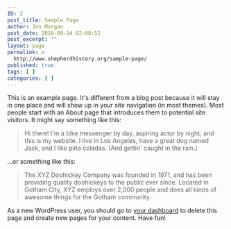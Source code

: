```yaml
---
ID: 2
post_title: Sample Page
author: Jon Morgan
post_date: 2016-09-14 02:08:52
post_excerpt: ""
layout: page
permalink: >
  http://www.shepherdhistory.org/sample-page/
published: true
tags: [ ]
categories: [ ]
---
```

This is an example page. It's different from a blog post because it will stay in one place and will show up in your site navigation (in most themes). Most people start with an About page that introduces them to potential site visitors. It might say something like this:

<blockquote>Hi there! I'm a bike messenger by day, aspiring actor by night, and this is my website. I live in Los Angeles, have a great dog named Jack, and I like pi&#241;a coladas. (And gettin' caught in the rain.)</blockquote>

...or something like this:

<blockquote>The XYZ Doohickey Company was founded in 1971, and has been providing quality doohickeys to the public ever since. Located in Gotham City, XYZ employs over 2,000 people and does all kinds of awesome things for the Gotham community.</blockquote>

As a new WordPress user, you should go to <a href="http://www.shepherdhistory.org/wp-admin/">your dashboard</a> to delete this page and create new pages for your content. Have fun!
